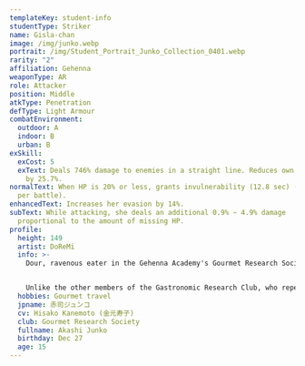 ```yaml
---
templateKey: student-info
studentType: Striker
name: Gisla-chan
image: /img/junko.webp
portrait: /img/Student_Portrait_Junko_Collection_0401.webp
rarity: "2"
affiliation: Gehenna
weaponType: AR
role: Attacker
position: Middle
atkType: Penetration
defType: Light Armour
combatEnvironment:
  outdoor: A
  indoor: B
  urban: B
exSkill:
  exCost: 5
  exText: Deals 746% damage to enemies in a straight line. Reduces own current HP
    by 25.7%.
normalText: When HP is 20% or less, grants invulnerability (12.8 sec) (Only once
  per battle).
enhancedText: Increases her evasion by 14%.
subText: While attacking, she deals an additional 0.9% ~ 4.9% damage
  proportional to the amount of missing HP.
profile:
  height: 149
  artist: DoReMi
  info: >-
    Dour, ravenous eater in the Gehenna Academy's Gourmet Research Society.


    Unlike the other members of the Gastronomic Research Club, who repeatedly eat ghetto food and binge eat, she enjoys sensible gastronomy, but sometimes loses her reasoning when she is confronted with delicious food.
  hobbies: Gourmet travel
  jpname: 赤司ジュンコ
  cv: Hisako Kanemoto (金元寿子)
  club: Gourmet Research Society
  fullname: Akashi Junko
  birthday: Dec 27
  age: 15
---
```

